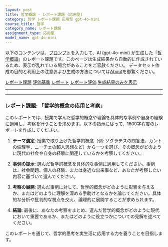 ```yaml
---
layout: post
title: 哲学概論 - レポート課題 (応用型)
category: 哲学 レポート課題 応用型 gpt-4o-mini
course_title: 哲学
category_name: レポート課題
assignment_type: 応用型
model_name: gpt-4o-mini
---
```


以下のコンテンツは、[プロンプト](https://github.com/takedatoshiyuki/synthetic_assignments/tree/main/generated/哲学/gpt-4o-mini/prompt_レポート課題-応用型.md)を入力して、AI (gpt-4o-mini) が生成した「[哲学概論](/contents/哲学/)」のレポート課題です。このページは生成結果から自動的に作成されているため、表示が乱れている場合があることをご容赦ください。
データセット作成の目的と利用上の注意および生成の方法については[About](/About)を御覧ください。

[レポート課題](../レポート課題-応用型)
[評価基準](../評価基準-応用型)
[レポート](../レポート-応用型)
[レポート評価](../レポート評価-応用型)
[生成結果のみを表示](https://github.com/takedatoshiyuki/synthetic_assignments/tree/main/generated/哲学/gpt-4o-mini/レポート課題-応用型.md)
  

***
***
  
### レポート課題: 「哲学的概念の応用と考察」

このレポートでは、授業で学んだ哲学的概念や理論を具体的な事例や自身の経験に適用し、考察を行うことを求めます。以下の指示に従って、1600字程度のレポートを作成してください。

1. **テーマ選定**: 授業で取り上げた哲学的概念（例: ソクラテスの問答法、カントの倫理学、ニーチェの超人思想など）から一つを選び、その概念がどのように現代の社会や自身の経験に関連しているかを考察してください。

2. **事例の提示**: 選んだ哲学的概念を具体的な事例に適用してください。事例は、社会問題、個人の経験、または身近な出来事など、あなたが考察したい内容に基づいて選んでください。

3. **考察の展開**: 選んだ事例に対して、哲学的概念がどのように影響を与えるか、またはどのように理解を深める手助けとなるかを論じてください。具体的な分析や批判的な視点を交え、論理的に展開することが求められます。

4. **結論**: 最後に、あなたの考察をまとめ、選んだ哲学的概念がどのように現代において重要であるか、またはどのように役立つかについての見解を述べてください。

このレポートを通じて、哲学的思考を実生活に応用する力を養うことを目指します。
